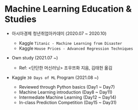 # Machine Learning Education & Studies


* 아시아경제 청년취업아카데미 (2020.07 ~ 2020.10)
  
  - Kaggle `Titanic - Machine Learning from Disaster`
  - Kaggle `House Prices - Advanced Regression Techniques`

* Own study (2021.07 ~)
  
  - Ref: <단단한 머신러닝> 조우쯔화 지음, 김태헌 옮김

* Kaggle `30 Days of ML` Program (2021.08 ~)
  
  - Reviewed through Python basics (Day1 ~ Day7)
  - Machine Learning introduction (Day8 ~ Day11)
  - Intermediate Machine Learning (Day12 ~ Day14)
  - In-class Prediction Competition (Day15 ~ Day31)
